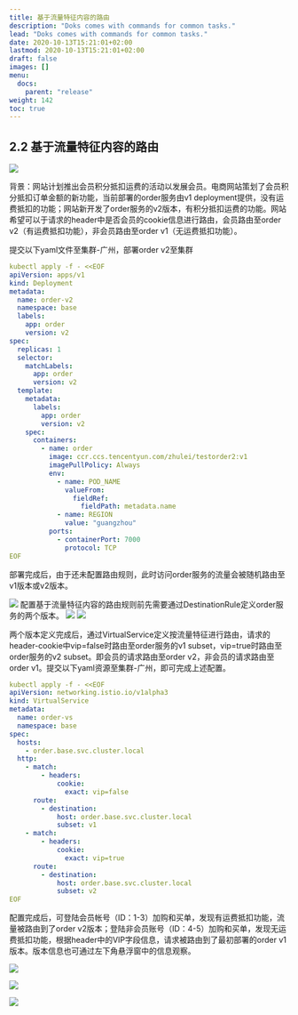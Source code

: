 ```yaml
---
title: 基于流量特征内容的路由
description: "Doks comes with commands for common tasks."
lead: "Doks comes with commands for common tasks."
date: 2020-10-13T15:21:01+02:00
lastmod: 2020-10-13T15:21:01+02:00
draft: false
images: []
menu:
  docs:
    parent: "release"
weight: 142
toc: true
---
```

## 2.2 基于流量特征内容的路由

<img src="/images/releaseAndObserve/2-2-6.svg"></img>

背景：网站计划推出会员积分抵扣运费的活动以发展会员。电商网站策划了会员积分抵扣订单金额的新功能，当前部署的order服务由v1 deployment提供，没有运费抵扣的功能；网站新开发了order服务的v2版本，有积分抵扣运费的功能。网站希望可以于请求的header中是否会员的cookie信息进行路由，会员路由至order v2（有运费抵扣功能），非会员路由至order v1（无运费抵扣功能）。

提交以下yaml文件至集群-广州，部署order v2至集群

```yaml
kubectl apply -f - <<EOF
apiVersion: apps/v1
kind: Deployment
metadata:
  name: order-v2
  namespace: base
  labels:
    app: order
    version: v2
spec:
  replicas: 1
  selector:
    matchLabels:
      app: order
      version: v2
  template:
    metadata:
      labels:
        app: order
        version: v2
    spec:
      containers:
        - name: order
          image: ccr.ccs.tencentyun.com/zhulei/testorder2:v1
          imagePullPolicy: Always
          env:
            - name: POD_NAME
              valueFrom:
                fieldRef:
                  fieldPath: metadata.name
            - name: REGION
              value: "guangzhou"
          ports:
            - containerPort: 7000
              protocol: TCP
EOF
```
部署完成后，由于还未配置路由规则，此时访问order服务的流量会被随机路由至v1版本或v2版本。

<img src="/images/releaseAndObserve/2-2-1.png"></img>
配置基于流量特征内容的路由规则前先需要通过DestinationRule定义order服务的两个版本。
<img src="/images/releaseAndObserve/2-2-2.png"></img>
<img src="/images/releaseAndObserve/2-2-3.png"></img>

两个版本定义完成后，通过VirtualService定义按流量特征进行路由，请求的header-cookie中vip=false时路由至order服务的v1 subset，vip=true时路由至order服务的v2 subset。即会员的请求路由至order v2，非会员的请求路由至order v1。提交以下yaml资源至集群-广州，即可完成上述配置。

```yaml
kubectl apply -f - <<EOF
apiVersion: networking.istio.io/v1alpha3
kind: VirtualService
metadata:
  name: order-vs
  namespace: base
spec:
  hosts:
    - order.base.svc.cluster.local
  http:
    - match:
        - headers:
            cookie:
              exact: vip=false
      route:
        - destination:
            host: order.base.svc.cluster.local
            subset: v1
    - match:
        - headers:
            cookie:
              exact: vip=true
      route:
        - destination:
            host: order.base.svc.cluster.local
            subset: v2
EOF
```

配置完成后，可登陆会员帐号（ID：1-3）加购和买单，发现有运费抵扣功能，流量被路由到了order v2版本；登陆非会员账号（ID：4-5）加购和买单，发现无运费抵扣功能，根据header中的VIP字段信息，请求被路由到了最初部署的order v1版本。版本信息也可通过左下角悬浮窗中的信息观察。

<img src="/images/releaseAndObserve/2-2-4.png"></img>

<img src="/images/releaseAndObserve/2-2-5.png"></img>

<img src="/images/releaseAndObserve/2-2-6.svg"></img>
